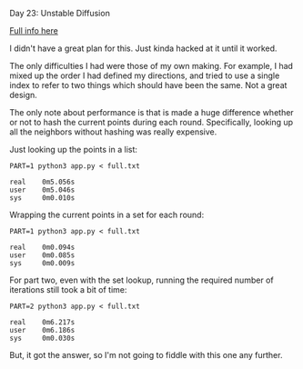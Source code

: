 Day 23: Unstable Diffusion

[Full info here](https://adventofcode.com/2022/day/23)

I didn't have a great plan for this. Just kinda hacked at it until it worked.

The only difficulties I had were those of my own making. For example, I had 
mixed up the order I had defined my directions, and tried to use a single index
to refer to two things which should have been the same. Not a great design.

The only note about performance is that is made a huge difference whether or
not to hash the current points during each round. Specifically, looking up all
the neighbors without hashing was really expensive.

Just looking up the points in a list:
```
PART=1 python3 app.py < full.txt

real    0m5.056s
user    0m5.046s
sys     0m0.010s
```

Wrapping the current points in a set for each round:
```
PART=1 python3 app.py < full.txt

real    0m0.094s
user    0m0.085s
sys     0m0.009s
```

For part two, even with the set lookup, running the required number of iterations
still took a bit of time:
```
PART=2 python3 app.py < full.txt

real    0m6.217s
user    0m6.186s
sys     0m0.030s
```

But, it got the answer, so I'm not going to fiddle with this one any further.
